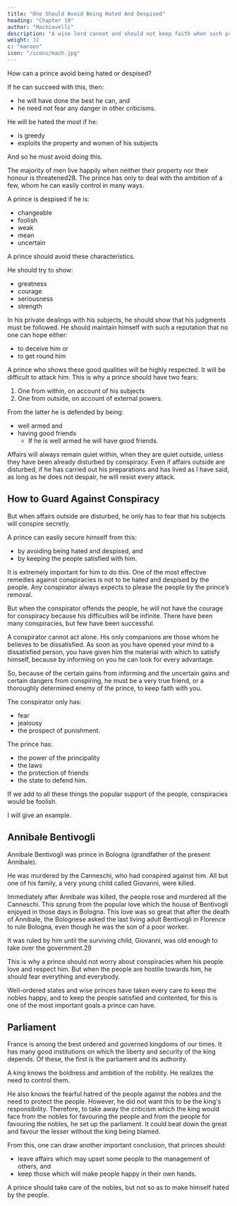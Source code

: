 ```yaml
---
title: "One Should Avoid Being Hated And Despised"
heading: "Chapter 19"
author: "Machiavelli"
description: "A wise lord cannot and should not keep faith when such promises may be turned against him, and when the reasons that caused him to promise no longer exist"
weight: 32
c: "maroon"
icon: "/icons/mach.jpg"
---
```




<!-- I have spoken of the most important characteristics a prince should have, and now I wish to discuss the
others briefly under the general theme that the prince must consider how to avoid those things which will
make him .  -->

How can a prince avoid being hated or despised?

If he can succeed with this, then:

- he will have done the best he can, and
- he need not fear any danger in other criticisms.

He will be hated the most if he:

- is greedy
- exploits the property and women of his subjects

And so he must avoid doing this.

The majority of men live happily when neither their property nor their honour is threatened28. The prince has only to deal with the ambition of a few, whom he can easily control in many ways.

A prince is despised if he is:

- changeable
- foolish
- weak
- mean
- uncertain

A prince should avoid these characteristics. 

He should try to show:

- greatness
- courage
- seriousness
- strength

In his private dealings with his subjects, he should show that his judgments must be followed. He should maintain himself with such a reputation that no one can hope either:

- to deceive him or
- to get round him

A prince who shows these good qualities will be highly respected. It will be difficult to attack him. This is why a prince should have two fears:

1. One from within, on account of his subjects
2. One from outside, on account of external powers. 

From the latter he is defended by being:
- well armed and
- having good friends
  - If he is well armed he will have good friends. 

Affairs will always remain quiet within, when they are quiet outside, unless they have been already disturbed by conspiracy. Even if affairs outside are disturbed, if he has carried out his preparations and has lived as I have said, as long as he does not despair, he will resist every attack.


## How to Guard Against Conspiracy 

But when affairs outside are disturbed, he only has to fear that his subjects will conspire secretly. 

A prince can easily secure himself from this:

- by avoiding being hated and despised, and
- by keeping the people satisfied with him. 

It is extremely important for him to do this. One of the most effective remedies against conspiracies is not to be hated and despised by the people. Any conspirator always expects to please the people by the prince’s removal. 

But when the conspirator offends the people, he will not have the courage for conspiracy because his difficulties will be infinite. There have been many conspiracies, but few have been successful. 

A conspirator cannot act alone. His only companions are those whom he believes to be dissatisfied. As soon as you have opened your mind to a dissatisfied person, you have given him the material with which to satisfy himself, because by informing on you he can look for every advantage. 

So, because of the certain gains from informing and the uncertain gains and certain dangers from conspiring, he must be a very true friend, or a thoroughly determined enemy of the prince, to keep faith with you.

The conspirator only has:

- fear
- jealousy
- the prospect of punishment. 


The prince has:

- the power of the principality
- the laws
- the protection of friends
- the state to defend him. 

If we add to all these things the popular support of the people, conspiracies would be foolish. <!-- Whereas in general the conspirator has to fear before he carries out his plan, in this case he has also to fear what follows the crime; because on account of it he has the people for an enemy and thus cannot hope for any escape. -->

I will give an example. <!-- 
Endless examples could be given on this subject, but I will be content with one, which happened within the memory of our fathers.  -->

## Annibale Bentivogli

Annibale Bentivogli was prince in Bologna (grandfather of the present Annibale). 

He was murdered by the Canneschi, who had conspired against him. All but one of his family, a very young child called Giovanni, were killed. 

Immediately after Annibale was killed, the people rose and murdered all the Canneschi. This sprung from the popular love which the house of Bentivogli enjoyed in those days in Bologna. This love was so great that after the death of Annibale, <!-- although none remained there who was able to rule the state, --> the Bolognese asked the last living adult Bentivogli in Florence to rule Bologna, even though he was the son of a poor worker. 

<!-- , having information that there was one of the
 family in Florence, sent to Florence for him, and gave him the government of their city, even
though he was thought to be   -->

It was ruled by him until the surviving child, Giovanni, was old enough to take over the government.29

This is why a prince should not worry about conspiracies when his people love and respect him. But when the people are hostile towards him, he should fear everything and everybody. 

Well-ordered states and wise princes have taken every care to keep the nobles happy, and to keep the people satisfied and contented, for this is one of the most important goals a prince can have.


## Parliament


France is among the best ordered and governed kingdoms of our times. It has many good institutions on which the liberty and security of the king depends. Of these, the first is the parliament and its authority.

A king <!-- The person who founded the kingdom --> knows the boldness and ambition of the nobility. He realizes the need to control them. 

He also knows the fearful hatred of the people against the nobles and the need to protect the people. However, he did not want this to be the king's responsibility. Therefore, to take away the criticism which the king would face from the nobles for favouring the people and from the people for favouring the nobles, he set up the parliament. It could beat down the great and favour the lesser without the king being blamed. 

<!-- You could not have a better or more effective arrangement, or a greater source of
security to the king and kingdom.  -->

From this, one can draw another important conclusion, that princes should:

- leave affairs which may upset some people to the management of others, and
- keep those which will make people happy in their own hands. 

A prince should take care of the nobles, but not so as to make himself hated by the people.
